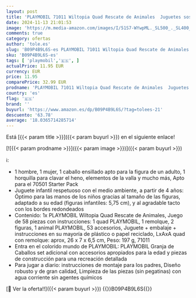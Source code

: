 ```yaml
---
layout: post
title: 'PLAYMOBIL 71011 Wiltopia Quad Rescate de Animales  Juguetes sostenibles para niños a Partir de 4 años  Multicolor'
date: 2024-11-13 21:01:53
image: 'https://m.media-amazon.com/images/I/51S7-WYwpML._SL500_._SL400_.jpg'
comments: true
category: ofertas
author: 'tole.es'
slug: 'B09P4B9L6S-es PLAYMOBIL 71011 Wiltopia Quad Rescate de Animales Juguetes...'
sku: 'B09P4B9L6S-es'
tags: [ 'playmobil','🇪🇸', ]
actualPrice: 11.95 EUR
currency: EUR
price: 11.95
comparePrice: 32.99 EUR
prodname: 'PLAYMOBIL 71011 Wiltopia Quad Rescate de Animales  Juguetes sostenibles para niños a Partir de 4 años  Multicolor'
country: 'es'
flag: '🇪🇸'
brand: ''
buyurl: 'https://www.amazon.es/dp/B09P4B9L6S/?tag=tolees-21'
descuento: '63.78'
average: '18.0365714285714'
---
```


Está [{{< param title >}}]({{< param buyurl >}}) en el siguiente enlace!

[![{{< param prodname >}}]({{< param image >}})]({{< param buyurl >}})

ℹ️:

- 1 hombre, 1 mujer, 1 caballo ensillado apto para la figura de un adulto, 1 horquilla para clavar el heno, elementos de la valla y mucho más, Apto para el 70501 Starter Pack
- Juguete infantil respetuoso con el medio ambiente, a partir de 4 años: Óptimo para las manos de los niños gracias al tamaño de las figuras, adaptado a su edad (figuras infantiles: 5,75 cm), y al agradable tacto con los bordes redondeados
- Contenido: 1x PLAYMOBIL Wiltopia Quad Rescate de Animales, Juego de 58 piezas con instrucciones: 1 quad PLAYMOBIL, 1 remolque, 2 figuras, 1 animal PLAYMOBIL, 53 accesorios, Juguete + embalaje + instrucciones en su mayoría de plástico o papel reciclado, LxAxA quad con remolque: aprox, 26 x 7 x 6,5 cm, Peso: 197 g, 71011
- Entra en el colorido mundo de PLAYMOBIL: PLAYMOBIL Granja de Caballos set adicional con accesorios apropiados para la edad y piezas de construcción para una recreación detallada
- Para jugar a diario: instrucciones de montaje para los padres, Diseño robusto y de gran calidad, Limpieza de las piezas (sin pegatinas) con agua corriente sin agentes químicos

[🛒 Ver la oferta!!]({{< param buyurl >}})
{{<world>}}B09P4B9L6S{{</world>}}
